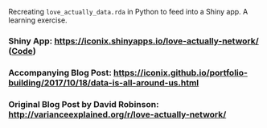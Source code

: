 Recreating `love_actually_data.rda` in Python to feed into a Shiny app. A learning exercise.

### Shiny App: https://iconix.shinyapps.io/love-actually-network/ ([Code](https://github.com/iconix/love-actually/tree/master/shiny))
### Accompanying Blog Post: https://iconix.github.io/portfolio-building/2017/10/18/data-is-all-around-us.html

### Original Blog Post by David Robinson: http://varianceexplained.org/r/love-actually-network/
